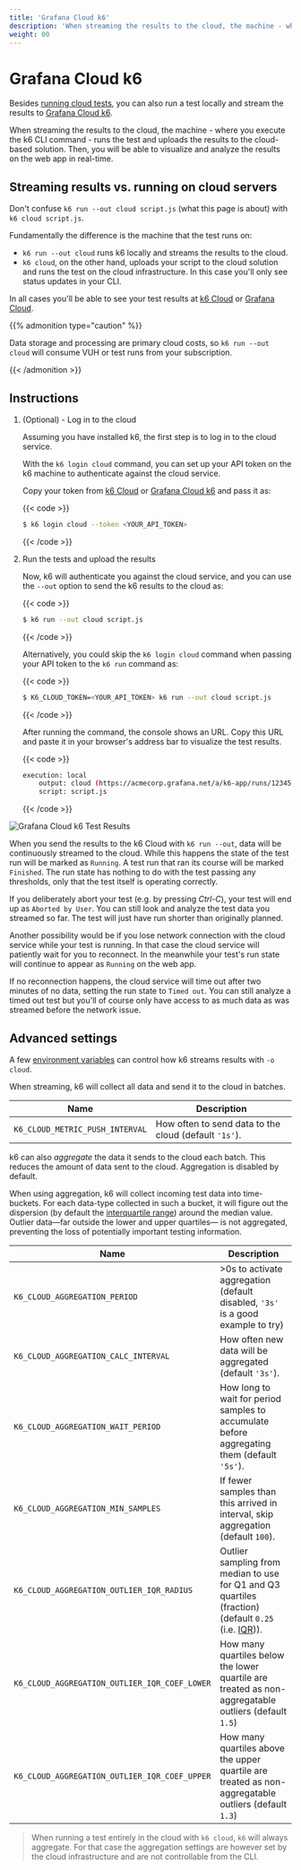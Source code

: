 ```yaml
---
title: 'Grafana Cloud k6'
description: 'When streaming the results to the cloud, the machine - where you execute the k6 CLI command - runs the test and uploads the results to the cloud. Then, you will be able to visualize and analyze the results on the web app in real-time.'
weight: 00
---
```


# Grafana Cloud k6

Besides [running cloud tests](https://grafana.com/docs/k6/<K6_VERSION>/get-started/running-k6#execution-modes), you can also run a test locally and stream the results to [Grafana Cloud k6](https://grafana.com/docs/grafana-cloud/k6/get-started/run-cloud-tests-from-the-cli/#run-locally-and-stream-to-the-cloud).

When streaming the results to the cloud, the machine - where you execute the k6 CLI command - runs the test and uploads the results to the cloud-based solution. Then, you will be able to visualize and analyze the results on the web app in real-time.

## Streaming results vs. running on cloud servers

Don't confuse `k6 run --out cloud script.js` (what this page is about) with `k6 cloud script.js`.

Fundamentally the difference is the machine that the test runs on:

- `k6 run --out cloud` runs k6 locally and streams the results to the cloud.
- `k6 cloud`, on the other hand, uploads your script to the cloud solution and runs the test on the cloud infrastructure. In this case you'll only see status updates in your CLI.

In all cases you'll be able to see your test results at [k6 Cloud](https://app.k6.io) or [Grafana Cloud](https://grafana.com/products/cloud/).

{{% admonition type="caution" %}}

Data storage and processing are primary cloud costs,
so `k6 run --out cloud` will consume VUH or test runs from your subscription.

{{< /admonition >}}

## Instructions

1. (Optional) - Log in to the cloud

   Assuming you have installed k6, the first step is to log in to the cloud service.

   With the `k6 login cloud` command, you can set up your API token on the k6 machine to authenticate against the cloud service.

   Copy your token from [k6 Cloud](https://app.k6.io/account/api-token) or [Grafana Cloud k6](https://grafana.com/docs/grafana-cloud/k6/author-run/tokens-and-cli-authentication/) and pass it as:

   {{< code >}}

   ```bash
   $ k6 login cloud --token <YOUR_API_TOKEN>
   ```

   {{< /code >}}

1. Run the tests and upload the results

   Now, k6 will authenticate you against the cloud service, and you can use the `--out` option to send the k6 results to the cloud as:

   {{< code >}}

   ```bash
   $ k6 run --out cloud script.js
   ```

   {{< /code >}}

   Alternatively, you could skip the `k6 login cloud` command when passing your API token to the `k6 run` command as:

   {{< code >}}

   ```bash
   $ K6_CLOUD_TOKEN=<YOUR_API_TOKEN> k6 run --out cloud script.js
   ```

   {{< /code >}}

   After running the command, the console shows an URL. Copy this URL and paste it in your browser's address bar to visualize the test results.

   {{< code >}}

   ```bash
   execution: local
       output: cloud (https://acmecorp.grafana.net/a/k6-app/runs/123456)
       script: script.js
   ```

   {{< /code >}}

![Grafana Cloud k6 Test Results](/media/docs/k6-oss/screenshot-stream-k6-results-to-grafana-cloud-k6.png)

When you send the results to the k6 Cloud with `k6 run --out`, data will be
continuously streamed to the cloud. While this happens the state of the test run
will be marked as `Running`. A test run that ran its course will be marked
`Finished`. The run state has nothing to do with the test passing any
thresholds, only that the test itself is operating correctly.

If you deliberately abort your test (e.g. by pressing _Ctrl-C_), your test will
end up as `Aborted by User`. You can still look and analyze the test data you
streamed so far. The test will just have run shorter than originally planned.

Another possibility would be if you lose network connection with the cloud service
while your test is running. In that case the cloud service will patiently wait for
you to reconnect. In the meanwhile your test's run state will continue to
appear as `Running` on the web app.

If no reconnection happens, the cloud service will time out after two minutes of no
data, setting the run state to `Timed out`. You can still analyze a timed out
test but you'll of course only have access to as much data as was streamed
before the network issue.

## Advanced settings

A few [environment variables](https://grafana.com/docs/k6/<K6_VERSION>/using-k6/environment-variables) can control how k6 streams results with `-o cloud`.

When streaming, k6 will collect all data and send it to the cloud in batches.

| Name                            | Description                                           |
| ------------------------------- | ----------------------------------------------------- |
| `K6_CLOUD_METRIC_PUSH_INTERVAL` | How often to send data to the cloud (default `'1s'`). |

k6 can also _aggregate_ the data it sends to the cloud each batch. This
reduces the amount of data sent to the cloud. Aggregation is disabled by
default.

When using aggregation, k6 will collect incoming test data into time-buckets.
For each data-type collected in such a bucket, it will figure out the dispersion
(by default the [interquartile range][iqr]) around the median value.
Outlier data&mdash;far outside the lower and upper quartiles&mdash; is not aggregated, preventing the loss of potentially important testing information.

| Name                                          | Description                                                                                                |
| --------------------------------------------- | ---------------------------------------------------------------------------------------------------------- |
| `K6_CLOUD_AGGREGATION_PERIOD`                 | >0s to activate aggregation (default disabled, `'3s'` is a good example to try)                            |
| `K6_CLOUD_AGGREGATION_CALC_INTERVAL`          | How often new data will be aggregated (default `'3s'`).                                                    |
| `K6_CLOUD_AGGREGATION_WAIT_PERIOD`            | How long to wait for period samples to accumulate before aggregating them (default `'5s'`).                |
| `K6_CLOUD_AGGREGATION_MIN_SAMPLES`            | If fewer samples than this arrived in interval, skip aggregation (default `100`).                          |
| `K6_CLOUD_AGGREGATION_OUTLIER_IQR_RADIUS`     | Outlier sampling from median to use for Q1 and Q3 quartiles (fraction) (default `0.25` (i.e. [IQR][iqr])). |
| `K6_CLOUD_AGGREGATION_OUTLIER_IQR_COEF_LOWER` | How many quartiles below the lower quartile are treated as non-aggregatable outliers (default `1.5`)       |
| `K6_CLOUD_AGGREGATION_OUTLIER_IQR_COEF_UPPER` | How many quartiles above the upper quartile are treated as non-aggregatable outliers (default `1.3`)       |

> When running a test entirely in the cloud with `k6 cloud`, `k6` will always
> aggregate. For that case the aggregation settings are however set by the
> cloud infrastructure and are not controllable from the CLI.

[iqr]: https://en.wikipedia.org/wiki/Interquartile_range
